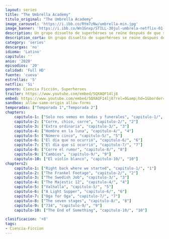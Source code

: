 ```yaml
---
layout: series
title: "The Umbrella Academy"
titulo_original: "The Umbrella Academy"
image_carousel: 'https://i.ibb.co/RYm7zNw/umbrella-min.jpg'
image_banner: 'https://i.ibb.co/Wn1Gnxp/STILL-30jul-umbrela-netflix-01-min.jpg'
description: Un grupo disuelto de superhéroes se reúne después de que su padre adoptivo, quien los entrenó para salvar el mundo, muere.
description_corta: Un grupo disuelto de superhéroes se reúne después de que su padre adoptivo, quien los entrenó para salvar el mundo, muere.
category: 'series'
descargas: 'no'
idioma: 'Latino'
capitulo: ''
anio: '2020'
episodios: '20'
calidad: 'Full HD'
fuente: 'cueva'
estrellas: '5'
netflix: 'Si'
genero: Ciencia Ficción, Superheroes
trailer: https://www.youtube.com/embed/5QXAQF14lj8
embed: https://www.youtube.com/embed/5QXAQF14lj8?rel=0&amp;hd=1&border=0&wmode=opaque&enablejsapi=1&modestbranding=1&controls=1&showinfo=1
sandbox: allow-same-origin allow-forms 
temporadas: ["Temporada 1","Temporada 2"]
chapters:
    capitulo-1: ["Solo nos vemos en bodas y funerales", "capitulo-1/", "1"]
    capitulo-2: ["Corre, chico, corre", "capitulo-2/", "2"]
    capitulo-3: ["Extra ordinaria", "capitulo-3/", "3"]
    capitulo-4: ["Hombre en la luna", "capitulo-4/", "4"]
    capitulo-5: ["Número cinco", "capitulo-5/", "5"]
    capitulo-6: ["El día que no ocurrió", "capitulo-6/", "6"]
    capitulo-7: ["El día que sí ocurrió", "capitulo-7/", "7"]
    capitulo-8: ["Corre el rumor", "capitulo-8/", "8"]
    capitulo-9: ["Cambios", "capitulo-9/", "9"]
    capitulo-10: ["El violín blanco", "capitulo-10/", "10"]
chapters2:
    capitulo-1: ["Right back where we started", "capitulo-1/", "1"]
    capitulo-2: ["The Frankel Footage", "capitulo-2/", "2"]
    capitulo-3: ["The Swedish Job", "capitulo-3/", "3"]
    capitulo-4: ["The Majestic 12", "capitulo-4/", "4"]
    capitulo-5: ["Valhalla", "capitulo-5/", "5"]
    capitulo-6: ["A Light Supper", "capitulo-6/", "6"]
    capitulo-7: ["Oga for Oga", "capitulo-7/", "7"]
    capitulo-8: ["The seven stages", "capitulo-8/", "8"]
    capitulo-9: ["734", "capitulo-9/", "9"]
    capitulo-10: ["The End of Something", "capitulo-10/", "10"]

clasificacion: '+8'
tags:
- Ciencia-Ficcion
---
```












